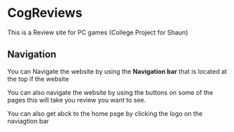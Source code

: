 # CogReviews
This is a Review site for PC games (College Project for Shaun)

## Navigation
You can Navigate the website by using the **Navigation bar** that is located at the top if the website 

You can also navigate the website by using the buttons on some of the pages this will take you review you want to see.

You can also get abck to the home psge by clicking the logo on the naviagtion bar
